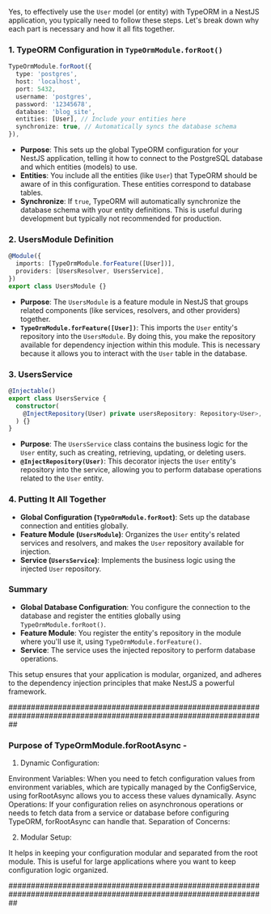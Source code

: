 Yes, to effectively use the `User` model (or entity) with TypeORM in a NestJS application, you typically need to follow these steps. Let's break down why each part is necessary and how it all fits together.

### 1. **TypeORM Configuration in `TypeOrmModule.forRoot()`**

```typescript
TypeOrmModule.forRoot({
  type: 'postgres',
  host: 'localhost',
  port: 5432,
  username: 'postgres',
  password: '12345678',
  database: 'blog_site',
  entities: [User], // Include your entities here
  synchronize: true, // Automatically syncs the database schema
}),
```

- **Purpose**: This sets up the global TypeORM configuration for your NestJS application, telling it how to connect to the PostgreSQL database and which entities (models) to use.
- **Entities**: You include all the entities (like `User`) that TypeORM should be aware of in this configuration. These entities correspond to database tables.
- **Synchronize**: If `true`, TypeORM will automatically synchronize the database schema with your entity definitions. This is useful during development but typically not recommended for production.

### 2. **UsersModule Definition**

```typescript
@Module({
  imports: [TypeOrmModule.forFeature([User])],
  providers: [UsersResolver, UsersService],
})
export class UsersModule {}
```

- **Purpose**: The `UsersModule` is a feature module in NestJS that groups related components (like services, resolvers, and other providers) together.
- **`TypeOrmModule.forFeature([User])`**: This imports the `User` entity's repository into the `UsersModule`. By doing this, you make the repository available for dependency injection within this module. This is necessary because it allows you to interact with the `User` table in the database.

### 3. **UsersService**

```typescript
@Injectable()
export class UsersService {
  constructor(
    @InjectRepository(User) private usersRepository: Repository<User>,
  ) {}
}
```

- **Purpose**: The `UsersService` class contains the business logic for the `User` entity, such as creating, retrieving, updating, or deleting users.
- **`@InjectRepository(User)`**: This decorator injects the `User` entity's repository into the service, allowing you to perform database operations related to the `User` entity.

### 4. **Putting It All Together**

- **Global Configuration (`TypeOrmModule.forRoot`)**: Sets up the database connection and entities globally.
- **Feature Module (`UsersModule`)**: Organizes the `User` entity's related services and resolvers, and makes the `User` repository available for injection.
- **Service (`UsersService`)**: Implements the business logic using the injected `User` repository.

### Summary

- **Global Database Configuration**: You configure the connection to the database and register the entities globally using `TypeOrmModule.forRoot()`.
- **Feature Module**: You register the entity's repository in the module where you'll use it, using `TypeOrmModule.forFeature()`.
- **Service**: The service uses the injected repository to perform database operations.

This setup ensures that your application is modular, organized, and adheres to the dependency injection principles that make NestJS a powerful framework.

##################################################################################################################

### Purpose of TypeOrmModule.forRootAsync -

1. Dynamic Configuration:

Environment Variables: When you need to fetch configuration values from environment variables, which are typically managed by the ConfigService, using forRootAsync allows you to access these values dynamically.
Async Operations: If your configuration relies on asynchronous operations or needs to fetch data from a service or database before configuring TypeORM, forRootAsync can handle that.
Separation of Concerns:

2. Modular Setup:

It helps in keeping your configuration modular and separated from the root module. This is useful for large applications where you want to keep configuration logic organized.

##################################################################################################################
